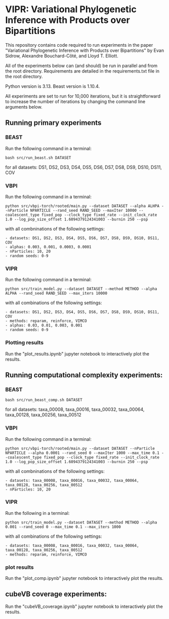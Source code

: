 # VIPR: Variational Phylogenetic Inference with Products over Bipartitions

This repository contains code required to run experiments in the paper "Variational Phylogenetic Inference with Products over Bipartitions" by Evan Sidrow, Alexandre Bouchard-Côté, and Lloyd T. Elliott.

All of the experiments below can (and should) be run in parallel and from the root directory. Requirements are detailed in the requirements.txt file in the root directory. 

Python version is 3.13.
Beast version is 1.10.4.

All experiments are set to run for 10,000 iterations, but it is straightforward to increase the number of iterations by changing the command line arguments below.

## Running primary experiments

### BEAST

Run the following command in a terminal:

`bash src/run_beast.sh DATASET` 

for all datasets: DS1, DS2, DS3, DS4, DS5, DS6, DS7, DS8, DS9, DS10, DS11, COV 

### VBPI

Run the following command in a terminal:

`python src/vbpi-torch/rooted/main.py --dataset DATASET --alpha ALHPA --nParticle NPARTICLE --rand_seed RAND_SEED --maxIter 10000 --coalescent_type fixed_pop --clock_type fixed_rate --init_clock_rate 1.0 --log_pop_size_offset 1.6094379124341003 --burnin 250 --psp`

with all combninations of the following settings:

    - datasets: DS1, DS2, DS3, DS4, DS5, DS6, DS7, DS8, DS9, DS10, DS11, COV
    - alphas: 0.003, 0.001, 0.0003, 0.0001
    - nParticles: 10, 20
    - random seeds: 0-9

### VIPR

Run the following command in a terminal: 

`python src/train_model.py --dataset DATASET --method METHOD --alpha ALPHA --rand_seed RAND_SEED --max_iters 10000`

with all combinations of the following settings:

    - datasets: DS1, DS2, DS3, DS4, DS5, DS6, DS7, DS8, DS9, DS10, DS11, COV
    - methods: reparam, reinforce, VIMCO
    - alphas: 0.03, 0.01, 0.003, 0.001
    - random seeds: 0-9

### Plotting results

Run the "plot_results.ipynb" jupyter notebook to interactively plot the results.


## Running computational complexity experiments:

### BEAST

`bash src/run_beast_comp.sh DATASET` 

for all datasets: taxa_00008, taxa_00016, taxa_00032, taxa_00064, taxa_00128, taxa_00256, taxa_00512

### VBPI

Run the following command in a terminal:

`python src/vbpi-torch/rooted/main.py --dataset DATASET --nParticle NPARTICLE --alpha 0.0001 --rand_seed 0 --maxIter 1000 --max_time 0.1 --coalescent_type fixed_pop --clock_type fixed_rate --init_clock_rate 1.0 --log_pop_size_offset 1.6094379124341003 --burnin 250 --psp`

with all combninations of the following settings:

    - datasets: taxa_00008, taxa_00016, taxa_00032, taxa_00064, taxa_00128, taxa_00256, taxa_00512
    - nParticles: 10, 20

### VIPR

Run the following in a terminal:

`python src/train_model.py --dataset DATASET --method METHOD --alpha 0.001 --rand_seed 0 --max_time 0.1 --max_iters 1000`

with all combinations of the following settings:

    - datasets: taxa_00008, taxa_00016, taxa_00032, taxa_00064, taxa_00128, taxa_00256, taxa_00512
    - methods: reparam, reinforce, VIMCO

### plot results

Run the "plot_comp.ipynb" jupyter notebook to interactively plot the results.

## cubeVB coverage experiments:

Run the "cubeVB_coverage.ipynb" jupyter notebook to interactively plot the results.